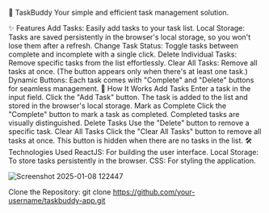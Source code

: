 📝 TaskBuddy
Your simple and efficient task management solution.

✨ Features
Add Tasks: Easily add tasks to your task list.
Local Storage: Tasks are saved persistently in the browser's local storage, so you won't lose them after a refresh.
Change Task Status: Toggle tasks between complete and incomplete with a single click.
Delete Individual Tasks: Remove specific tasks from the list effortlessly.
Clear All Tasks: Remove all tasks at once. (The button appears only when there's at least one task.)
Dynamic Buttons: Each task comes with "Complete" and "Delete" buttons for seamless management.
🔧 How It Works
Add Tasks
Enter a task in the input field.
Click the "Add Task" button.
The task is added to the list and stored in the browser's local storage.
Mark as Complete
Click the "Complete" button to mark a task as completed.
Completed tasks are visually distinguished.
Delete Tasks
Use the "Delete" button to remove a specific task.
Clear All Tasks
Click the "Clear All Tasks" button to remove all tasks at once.
This button is hidden when there are no tasks in the list.
🛠️ Technologies Used
ReactJS: For building the user interface.
Local Storage: To store tasks persistently in the browser.
CSS: For styling the application.

![Screenshot 2025-01-08 122447](https://github.com/user-attachments/assets/4e81e4dc-5726-4fb5-87c6-565c450d50c0)


Clone the Repository:
git clone https://github.com/your-username/taskbuddy-app.git
